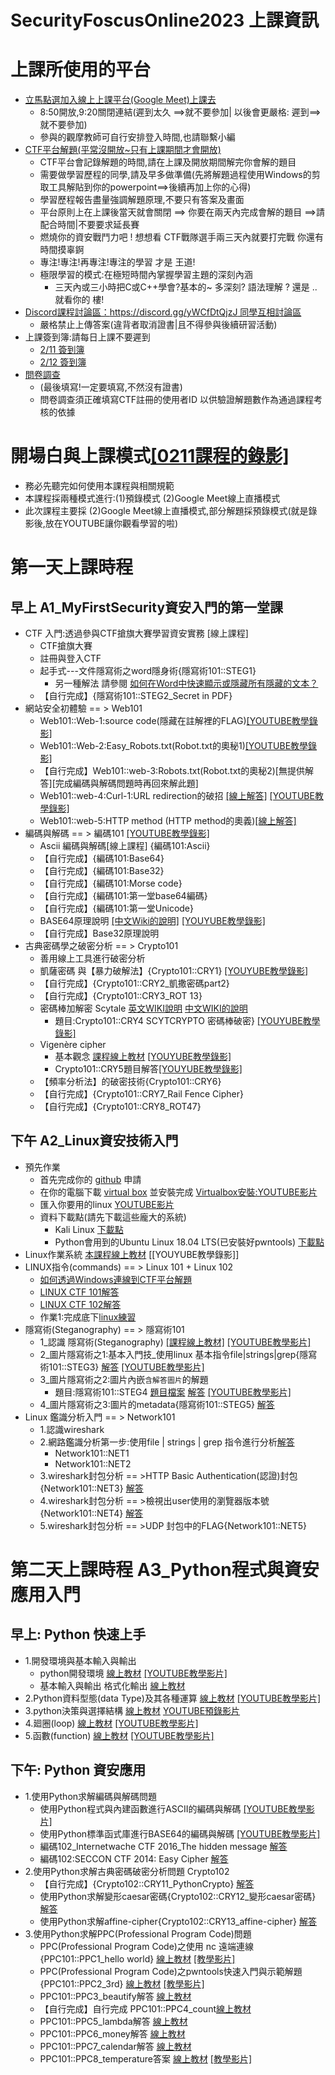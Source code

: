 # SecurityFoscusOnline2023 上課資訊

# 上課所使用的平台
- [立馬點選加入線上上課平台(Google Meet)上課去](https://meet.google.com/anw-awov-hsw)
  - 8:50開放,9:20關閉連結(遲到太久 ==>就不要參加| 以後會更嚴格: 遲到==>就不要參加)
  - 參與的觀摩教師可自行安排登入時間,也請聯繫小編
- [CTF平台解題(平常沒開放~只有上課期間才會開放)](https://120.114.62.209/)
  - CTF平台會記錄解題的時間,請在上課及開放期間解完你會解的題目
  - 需要做學習歷程的同學,請及早多做準備(先將解題過程使用Windows的剪取工具解貼到你的powerpoint==>後續再加上你的心得)
  - 學習歷程報告盡量強調解題原理,不要只有答案及畫面
  - 平台原則上在上課後當天就會關閉 ==> 你要在兩天內完成會解的題目 ==>請配合時間|不要要求延長賽
  - 燃燒你的資安戰鬥力吧 ! 想想看 CTF戰隊選手兩三天內就要打完戰 你還有時間摸辜錒
  - 專注!專注!再專注!專注的學習 才是 王道!
  - 極限學習的模式:在極短時間內掌握學習主題的深刻內涵 
    - 三天內或三小時把C或C++學會?基本的~ 多深刻? 語法理解 ? 還是 ..就看你的 樓!
- [Discord課程討論區：https://discord.gg/yWCfDtQjzJ 同學互相討論區](https://discord.gg/yWCfDtQjzJ)
  - 嚴格禁止上傳答案(違背者取消證書|且不得參與後續研習活動)
- 上課簽到簿:請每日上課不要遲到
  - [2/11 簽到簿](https://forms.gle/wvuy8prixdNtkY2z9)
  - [2/12 簽到簿](https://forms.gle/zhP9Q5EYPzzRxvB88)
- [問卷調查](https://forms.gle/YUYmUJ16YFjvC8te6)
  - (最後填寫!一定要填寫,不然沒有證書) 
  - 問卷調查須正確填寫CTF註冊的使用者ID 以供驗證解題數作為通過課程考核的依據

# 開場白與上課模式[[0211課程的錄影]](https://youtu.be/YvQH03hj8mI)
- 務必先聽完如何使用本課程與相關規範
- 本課程採兩種模式進行:(1)預錄模式 (2)Google Meet線上直播模式
- 此次課程主要採 (2)Google Meet線上直播模式,部分解題採預錄模式(就是錄影後,放在YOUTUBE讓你觀看學習的啦)


# 第一天上課時程
## 早上 A1_MyFirstSecurity資安入門的第一堂課
- CTF 入門:透過參與CTF搶旗大賽學習資安實務 [線上課程]
  - CTF搶旗大賽
  - 註冊與登入CTF
  - 起手式---文件隱寫術之word隱身術{隱寫術101::STEG1}
    - 另一種解法 請參閱 [如何在Word中快速顯示或隱藏所有隱藏的文本？](https://zh-tw.extendoffice.com/documents/word/906-word-show-hide-hidden-text.html) 
  - 【自行完成】{隱寫術101::STEG2_Secret in PDF}
- 網站安全初體驗 == > Web101
  - Web101::Web-1:source code(隱藏在註解裡的FLAG)[[YOUTUBE教學錄影]](https://youtu.be/2GWc9hsw794)
  - Web101::Web-2:Easy_Robots.txt(Robot.txt的奧秘1)[[YOUTUBE教學錄影]](https://youtu.be/Ifi9VHGBhsY)
  - 【自行完成】Web101::web-3:Robots.txt(Robot.txt的奧秘2)[無提供解答][完成編碼與解碼問題時再回來解此題]
  - Web101::web-4:Curl-1:URL redirection的破招 [[線上解答]](./A1_MyFirstSecurity資安入門的第一堂課/web-4解答.md) [[YOUTUBE教學錄影]](https://youtu.be/Lwyp3tv66KQ)
  - Web101::web-5:HTTP method (HTTP method的奧義)[[線上解答]](./A1_MyFirstSecurity資安入門的第一堂課/web-5解答.md)
- 編碼與解碼 == >  編碼101  [[YOUTUBE教學錄影]](https://youtu.be/fu2jgb4SN7U)
  - Ascii 編碼與解碼[線上課程] {編碼101:Ascii}
  - 【自行完成】{編碼101:Base64}
  - 【自行完成】{編碼101:Base32}
  - 【自行完成】{編碼101:Morse code}
  - 【自行完成】{編碼101:第一堂base64編碼}
  - 【自行完成】{編碼101:第一堂Unicode}
  - BASE64原理說明 [[中文Wiki的說明]](https://zh.wikipedia.org/wiki/Base64) [[YOUYUBE教學錄影]](https://youtu.be/lFUb0cmHo1c)
  - 【自行完成】Base32原理說明
- 古典密碼學之破密分析 == > Crypto101  
  - 善用線上工具進行破密分析
  - 凱薩密碼 與【暴力破解法】{Crypto101::CRY1}  [[YOUYUBE教學錄影]](https://youtu.be/GY34Ewh6EoQ)
  - 【自行完成】{Crypto101::CRY2_凱撒密碼part2}
  - 【自行完成】{Crypto101::CRY3_ROT 13} 
  - 密碼棒加解密 Scytale [英文WIKI說明](https://en.wikipedia.org/wiki/Scytale) [中文WIKI的說明](https://zh.m.wikipedia.org/zh-tw/%E5%AF%86%E7%A2%BC%E6%A3%92)
    - 題目:Crypto101::CRY4 SCYTCRYPTO 密碼棒破密}  [[YOUYUBE教學錄影]](https://youtu.be/8XbZSa-1GkE)
  - Vigenère cipher  
    - 基本觀念 [課程線上教材](https://github.com/MyFirstSecurity2020/SecurityFoscusOnline2023/blob/main/A1_MyFirstSecurity%E8%B3%87%E5%AE%89%E5%85%A5%E9%96%80%E7%9A%84%E7%AC%AC%E4%B8%80%E5%A0%82%E8%AA%B2/Vigen%C3%A8recipher.md) [[YOUYUBE教學錄影]]()
    - Crypto101::CRY5題目解答[[YOUYUBE教學錄影]](https://youtu.be/P2fCkFC2eRA)
  - 【頻率分析法】的破密技術{Crypto101::CRY6}
  - 【自行完成】{Crypto101::CRY7_Rail Fence Cipher}
  - 【自行完成】{Crypto101::CRY8_ROT47}
## 下午 A2_Linux資安技術入門
- 預先作業
  - 首先完成你的 [github](https://github.com/) 申請
  - 在你的電腦下載 [virtual box](https://www.virtualbox.org/wiki/Downloads) 並安裝完成 [Virtualbox安裝:YOUTUBE影片](https://youtu.be/FC0CX71aGnc)
  - 匯入你要用的linux  [YOUTUBE影片](https://youtu.be/GTpQR7fZcwE)
  - 資料下載點(請先下載這些龐大的系統)
    - Kali Linux [下載點](https://drive.google.com/file/d/1m620Z7KAOSUOLdFH92FYLE2NINb-vJsn/view?usp=sharing)
    - Python會用到的Ubuntu Linux 18.04 LTS(已安裝好pwntools)  [下載點](https://drive.google.com/file/d/1aP-qCFP6jKsGYXtKy9ahwZleQSENEi7C/view?usp=sharing)
- Linux作業系統 [本課程線上教材](https://github.com/MyFirstSecurity2020/SecurityFoscusOnline2023/blob/main/A2_Linux%E8%B3%87%E5%AE%89%E6%8A%80%E8%A1%93%E5%85%A5%E9%96%80/1.%E5%9F%BA%E7%A4%8Elinux%E5%85%A5%E9%96%80.MD) [[YOUYUBE教學錄影]]
- LINUX指令(commands) == >  Linux 101 + Linux 102
  - [如何透過Windows連線到CTF平台解題](https://github.com/MyFirstSecurity2020/SecurityFoscusOnline2023/blob/main/A2_Linux%E8%B3%87%E5%AE%89%E6%8A%80%E8%A1%93%E5%85%A5%E9%96%80/%E5%A6%82%E4%BD%95%E9%80%8F%E9%81%8EWindows%E9%80%A3%E7%B7%9A%E5%88%B0CTF%E5%B9%B3%E5%8F%B0%E8%A7%A3%E9%A1%8C.md)
  - [LINUX CTF 101解答 ](https://github.com/MyFirstSecurity2020/SecurityFoscusOnline2023/blob/main/A2_Linux%E8%B3%87%E5%AE%89%E6%8A%80%E8%A1%93%E5%85%A5%E9%96%80/2_1_Linux101%E8%A7%A3%E7%AD%94.md)
  - [LINUX CTF 102解答](https://github.com/MyFirstSecurity2020/SecurityFoscusOnline2023/blob/main/A2_Linux%E8%B3%87%E5%AE%89%E6%8A%80%E8%A1%93%E5%85%A5%E9%96%80/2_2_Linux%20102%E8%A7%A3%E7%AD%94.md) 
  - 作業1:完成底下[linux練習](https://overthewire.org/wargames/bandit/)
- 隱寫術(Steganography) == >  隱寫術101
  - 1_認識 隱寫術(Steganography)  [[課程線上教材]](https://github.com/MyFirstSecurity2020/SecurityFoscusOnline2023/blob/main/A2_Linux%E8%B3%87%E5%AE%89%E6%8A%80%E8%A1%93%E5%85%A5%E9%96%80/2.%E9%9A%B1%E5%AF%AB%E8%A1%93%E5%85%A5%E9%96%80/1_%E8%AA%8D%E8%AD%98%E9%9A%B1%E5%AF%AB%E8%A1%93%20Steganography.md) [[YOUTUBE教學影片]](https://youtu.be/EJk3l64WPsQ)
  - 2_圖片隱寫術之1:基本入門技_使用linux 基本指令file|strings|grep{隱寫術101::STEG3} [解答](https://github.com/MyFirstSecurity2020/SecurityFoscusOnline2023/blob/main/A2_Linux%E8%B3%87%E5%AE%89%E6%8A%80%E8%A1%93%E5%85%A5%E9%96%80/2.%E9%9A%B1%E5%AF%AB%E8%A1%93%E5%85%A5%E9%96%80/2_%E5%9C%96%E7%89%87%E9%9A%B1%E5%AF%AB%E8%A1%93%E5%9F%BA%E6%9C%AC%E5%85%A5%E9%96%80%E6%8A%80.md) [[YOUTUBE教學影片]](https://youtu.be/farL-eOUXZs)
  - 3_圖片隱寫術之2:圖片內嵌`含解答圖片`的解題 
    - 題目:隱寫術101::STEG4  [題目檔案](https://raw.githubusercontent.com/MyFirstSecurity2020/backup/main/steg/steg101/carter.jpg) [解答](https://github.com/MyFirstSecurity2020/SecurityFoscusOnline2023/edit/main/A2_Linux%E8%B3%87%E5%AE%89%E6%8A%80%E8%A1%93%E5%85%A5%E9%96%80/2.%E9%9A%B1%E5%AF%AB%E8%A1%93%E5%85%A5%E9%96%80/3_%E5%9C%96%E7%89%87%E9%9A%B1%E5%AF%AB%E8%A1%93%E4%B9%8B2_%E5%9C%96%E7%89%87%E5%85%A7%E5%B5%8C%E8%A7%A3%E7%AD%94%E5%9C%96%E7%89%87%E7%9A%84%E8%A7%A3%E9%A1%8C.md) [[YOUTUBE教學影片]](https://youtu.be/GLpg4rTmiqg)
  - 4_圖片隱寫術之3:圖片的metadata{隱寫術101::STEG5} [解答](https://github.com/MyFirstSecurity2020/SecurityFoscusOnline2023/blob/main/A2_Linux%E8%B3%87%E5%AE%89%E6%8A%80%E8%A1%93%E5%85%A5%E9%96%80/2.%E9%9A%B1%E5%AF%AB%E8%A1%93%E5%85%A5%E9%96%80/4_%E5%9C%96%E7%89%87%E9%9A%B1%E5%AF%AB%E8%A1%93%E4%B9%8B3_%E5%9C%96%E7%89%87%E7%9A%84metadata.md)
- Linux 鑑識分析入門 == >  Network101
  - 1.認識wireshark
  - 2.網路鑑識分析第一步:使用file | strings | grep 指令進行分析[解答](https://github.com/MyFirstSecurity2020/SecurityFoscusOnline2023/tree/main/A2_Linux%E8%B3%87%E5%AE%89%E6%8A%80%E8%A1%93%E5%85%A5%E9%96%80/3_Linux%20%E9%91%91%E8%AD%98%E5%88%86%E6%9E%90%E5%85%A5%E9%96%80)
    - Network101::NET1
    - Network101::NET2
  - 3.wireshark封包分析 == >HTTP Basic Authentication(認證)封包{Network101::NET3} [解答](https://github.com/MyFirstSecurity2020/SecurityFoscusOnline2023/blob/main/A2_Linux%E8%B3%87%E5%AE%89%E6%8A%80%E8%A1%93%E5%85%A5%E9%96%80/3_Linux%20%E9%91%91%E8%AD%98%E5%88%86%E6%9E%90%E5%85%A5%E9%96%80/3_%E4%BD%BF%E7%94%A8wireshark%E5%88%86%E6%9E%90HTTP%20Basic%20Authentication(%E8%AA%8D%E8%AD%89)%E5%B0%81%E5%8C%85.md)
  - 4.wireshark封包分析 == >檢視出user使用的瀏覽器版本號{Network101::NET4} [解答](https://github.com/MyFirstSecurity2020/SecurityFoscusOnline2023/blob/main/A2_Linux%E8%B3%87%E5%AE%89%E6%8A%80%E8%A1%93%E5%85%A5%E9%96%80/3_Linux%20%E9%91%91%E8%AD%98%E5%88%86%E6%9E%90%E5%85%A5%E9%96%80/4_%E4%BD%BF%E7%94%A8wireshark%E6%AA%A2%E8%A6%96%E5%87%BAuser%E4%BD%BF%E7%94%A8%E7%9A%84%E7%80%8F%E8%A6%BD%E5%99%A8%E7%89%88%E6%9C%AC%E8%99%9F.md)
  - 5.wireshark封包分析 == >UDP 封包中的FLAG{Network101::NET5}
# 第二天上課時程 A3_Python程式與資安應用入門 
## 早上: Python 快速上手
- 1.開發環境與基本輸入與輸出 
  - python開發環境 [線上教材](./A3_Python程式與資安應用入門/A_Python程式入門/0_python開發環境.md) [[YOUTUBE教學影片]](https://youtu.be/9Doo0hgbpow)
  - 基本輸入與輸出 格式化輸出 [線上教材](./A3_Python程式與資安應用入門/A_Python程式入門/1_基本輸入與輸出.md)  
- 2.Python資料型態(data Type)及其各種運算 [線上教材](./A3_Python程式與資安應用入門/A_Python程式入門/2_資料型態及其運算.md)  [[YOUTUBE教學影片]](https://youtu.be/zCfVPuJWRg8) 
- 3.python決策與選擇結構 [線上教材](./A3_Python程式與資安應用入門/A_Python程式入門/3_python決策與選擇結構.md) [YOUTUBE預錄影片]() 
- 4.廻圈(loop) [線上教材](./A3_Python程式與資安應用入門/A_Python程式入門/4_廻圈loop.md) [[YOUTUBE教學影片]](https://youtu.be/12I7eNHQpgY) 
- 5.函數(function) [線上教材](./A3_Python程式與資安應用入門/A_Python程式入門/5_函數.md) [[YOUTUBE教學影片]](https://youtu.be/tRtsxZ73LVk) 

## 下午: Python 資安應用
- 1.使用Python求解編碼與解碼問題
  - 使用Python程式與內建函數進行ASCII的編碼與解碼 [[YOUTUBE教學影片]](https://youtu.be/0Tr-X0Lpi7g)
  - 使用Python標準函式庫進行BASE64的編碼與解碼 [[YOUTUBE教學影片]](https://youtu.be/z2jxjkl5X-4) 
  - 編碼102_Internetwache CTF 2016_The hidden message [解答]()
  - 編碼102:SECCON CTF 2014: Easy Cipher [解答]()
- 2.使用Python求解古典密碼破密分析問題 Crypto102
  - 【自行完成】{Crypto102::CRY11_PythonCrypto} [解答]()
  - 使用Python求解變形caesar密碼{Crypto102::CRY12_變形caesar密碼} [解答]()
  - 使用Python求解affine-cipher{Crypto102::CRY13_affine-cipher} [解答](https://github.com/MyFirstSecurity2020/SecurityFoscusOnline2023/blob/main/A3_Python%E7%A8%8B%E5%BC%8F%E8%88%87%E8%B3%87%E5%AE%89%E6%87%89%E7%94%A8%E5%85%A5%E9%96%80/B_Python%E8%B3%87%E5%AE%89%E6%87%89%E7%94%A8%E5%85%A5%E9%96%80/3_Python%E5%8F%A4%E5%85%B8%E7%A0%B4%E5%AF%86%E6%B3%95/2_%E4%BD%BF%E7%94%A8Python%E6%B1%82%E8%A7%A3affine-cipher.md)
- 3.使用Python求解PPC(Professional Program Code)問題
  - PPC(Professional Program Code)之使用 nc 遠端連線{PPC101::PPC1_hello world} [線上教材](https://github.com/MyFirstSecurity2020/SecurityFoscusOnline2023/blob/main/A3_Python%E7%A8%8B%E5%BC%8F%E8%88%87%E8%B3%87%E5%AE%89%E6%87%89%E7%94%A8%E5%85%A5%E9%96%80/B_Python%E8%B3%87%E5%AE%89%E6%87%89%E7%94%A8%E5%85%A5%E9%96%80/4_Python%20%20PPC%E5%AF%A6%E6%88%B0%E6%8A%80/PPC(Professional%20Program%20Code)%E4%B9%8B%E4%BD%BF%E7%94%A8%20nc%20%E9%81%A0%E7%AB%AF%E9%80%A3%E7%B7%9A%7BPPC101::PPC1_hello%20world%7D.md)  [[教學影片]](https://youtu.be/zJF4LBBHHrE)
  - PPC(Professional Program Code)之pwntools快速入門與示範解題{PPC101::PPC2_3rd} [線上教材](https://github.com/MyFirstSecurity2020/SecurityFoscusOnline2023/blob/main/A3_Python%E7%A8%8B%E5%BC%8F%E8%88%87%E8%B3%87%E5%AE%89%E6%87%89%E7%94%A8%E5%85%A5%E9%96%80/B_Python%E8%B3%87%E5%AE%89%E6%87%89%E7%94%A8%E5%85%A5%E9%96%80/4_Python%20%20PPC%E5%AF%A6%E6%88%B0%E6%8A%80/PPC(Professional%20Program%20Code)%E4%B9%8Bpwntools%E5%BF%AB%E9%80%9F%E5%85%A5%E9%96%80%E8%88%87%E7%A4%BA%E7%AF%84%E8%A7%A3%E9%A1%8C.md) [[教學影片]](https://youtu.be/XVRYjrbBYw4)
  - PPC101::PPC3_beautify解答 [線上教材](https://github.com/MyFirstSecurity2020/SecurityFoscusOnline2023/blob/main/A3_Python%E7%A8%8B%E5%BC%8F%E8%88%87%E8%B3%87%E5%AE%89%E6%87%89%E7%94%A8%E5%85%A5%E9%96%80/B_Python%E8%B3%87%E5%AE%89%E6%87%89%E7%94%A8%E5%85%A5%E9%96%80/4_Python%20%20PPC%E5%AF%A6%E6%88%B0%E6%8A%80/PPC101::PPC3_beautify%E8%A7%A3%E7%AD%94.md)
  - 【自行完成】自行完成 PPC101::PPC4_count[線上教材](https://github.com/MyFirstSecurity2020/SecurityFoscusOnline2023/blob/main/A3_Python%E7%A8%8B%E5%BC%8F%E8%88%87%E8%B3%87%E5%AE%89%E6%87%89%E7%94%A8%E5%85%A5%E9%96%80/B_Python%E8%B3%87%E5%AE%89%E6%87%89%E7%94%A8%E5%85%A5%E9%96%80/4_Python%20%20PPC%E5%AF%A6%E6%88%B0%E6%8A%80/PPC101::PPC4_count%E8%A7%A3%E7%AD%94.md)
  - PPC101::PPC5_lambda解答 [線上教材](https://github.com/MyFirstSecurity2020/SecurityFoscusOnline2023/blob/main/A3_Python%E7%A8%8B%E5%BC%8F%E8%88%87%E8%B3%87%E5%AE%89%E6%87%89%E7%94%A8%E5%85%A5%E9%96%80/B_Python%E8%B3%87%E5%AE%89%E6%87%89%E7%94%A8%E5%85%A5%E9%96%80/4_Python%20%20PPC%E5%AF%A6%E6%88%B0%E6%8A%80/PPC101::PPC5_lambda%E7%AD%94%E6%A1%88.md)
  - PPC101::PPC6_money解答 [線上教材](https://github.com/MyFirstSecurity2020/SecurityFoscusOnline2023/blob/main/A3_Python%E7%A8%8B%E5%BC%8F%E8%88%87%E8%B3%87%E5%AE%89%E6%87%89%E7%94%A8%E5%85%A5%E9%96%80/B_Python%E8%B3%87%E5%AE%89%E6%87%89%E7%94%A8%E5%85%A5%E9%96%80/4_Python%20%20PPC%E5%AF%A6%E6%88%B0%E6%8A%80/PPC101::PPC6_money%E7%AD%94%E6%A1%88.md)
  - PPC101::PPC7_calendar解答 [線上教材](https://github.com/MyFirstSecurity2020/SecurityFoscusOnline2023/blob/main/A3_Python%E7%A8%8B%E5%BC%8F%E8%88%87%E8%B3%87%E5%AE%89%E6%87%89%E7%94%A8%E5%85%A5%E9%96%80/B_Python%E8%B3%87%E5%AE%89%E6%87%89%E7%94%A8%E5%85%A5%E9%96%80/4_Python%20%20PPC%E5%AF%A6%E6%88%B0%E6%8A%80/PPC101::PPC7_calendar%E8%A7%A3%E7%AD%94.md)
  - PPC101::PPC8_temperature答案 [線上教材](https://github.com/MyFirstSecurity2020/SecurityFoscusOnline2023/blob/main/A3_Python%E7%A8%8B%E5%BC%8F%E8%88%87%E8%B3%87%E5%AE%89%E6%87%89%E7%94%A8%E5%85%A5%E9%96%80/B_Python%E8%B3%87%E5%AE%89%E6%87%89%E7%94%A8%E5%85%A5%E9%96%80/4_Python%20%20PPC%E5%AF%A6%E6%88%B0%E6%8A%80/PPC101::PPC8_temperature%E7%AD%94%E6%A1%88.md)  [[教學影片]](https://youtu.be/_YGpD7wXGOo)




